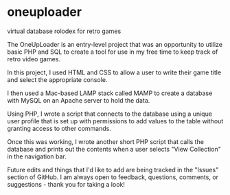 # oneuploader
virtual database rolodex for retro games

The OneUpLoader is an entry-level project that was an opportunity to utilize basic PHP and SQL to create a tool for use in my free time to keep track of retro video games. 

In this project, I used HTML and CSS to allow a user to write their game title and select the appropriate console.

I then used a Mac-based LAMP stack called MAMP to create a database with MySQL on an Apache server to hold the data.

Using PHP, I wrote a script that connects to the database using a unique user profile that is set up with permissions to add values to the table without granting access to other commands. 

Once this was working, I wrote another short PHP script that calls the database and prints out the contents when a user selects "View Collection" in the navigation bar.

Future edits and things that I'd like to add are being tracked in the "Issues" section of GitHub. I am always open to feedback, questions, comments, or suggestions - thank you for taking a look! 
